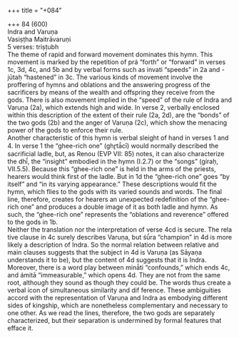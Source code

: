 +++
title = "+084"

+++
84 (600)  
Indra and Varuṇa  
Vasiṣṭha Maitrāvaruṇi  
5 verses: triṣṭubh  
The theme of rapid and forward movement dominates this hymn. This movement  is marked by the repetition of prá “forth” or “forward” in verses 1c, 3d, 4c, and 5b  and by verbal forms such as invati “speeds” in 2a and -jūtaḥ “hastened” in 3c. The  various kinds of movement involve the proffering of hymns and oblations and the  answering progress of the sacrificers by means of the wealth and offspring they  receive from the gods. There is also movement implied in the “speed” of the rule of  Indra and Varuṇa (2a), which extends high and wide. In verse 2, verbally enclosed  within this description of the extent of their rule (2a, 2d), are the “bonds” of the  two gods (2b) and the anger of Varuṇa (2c), which show the menacing power of the  gods to enforce their rule.  
Another characteristic of this hymn is verbal sleight of hand in verses 1 and 4. In  verse 1 the “ghee-rich one” (ghr̥tā́cī) would normally described the sacrificial ladle,  but, as Renou (EVP VII: 85) notes, it can also characterize the dhī́, the “insight”  embodied in the hymn (I.2.7) or the “songs” (gíraḥ, VII.5.5). Because this “ghee-rich  one” is held in the arms of the priests, hearers would think first of the ladle. But  in 1d the “ghee-rich one” goes “by itself” and “in its varying appearance.” These  descriptions would fit the hymn, which flies to the gods with its varied sounds and  words. The final line, therefore, creates for hearers an unexpected redefinition of the  “ghee-rich one” and produces a double image of it as both ladle and hymn. As such,  the “ghee-rich one” represents the “oblations and reverence” offered to the gods in 1b.  
Neither the translation nor the interpretation of verse 4cd is secure. The rela tive clause in 4c surely describes Varuṇa, but śū́ra “champion” in 4d is more  likely a description of Indra. So the normal relation between relative and main  clauses suggests that the subject in 4d is Varuṇa (as Sāyaṇa understands it to be),  but the content of 4d suggests that it is Indra. Moreover, there is a word play  between minā́ti “confounds,” which ends 4c, and ámitā “immeasurable,” which  opens 4d. They are not from the same root, although they sound as though they  could be. The words thus create a verbal icon of simultaneous similarity and dif ference. These ambiguities accord with the representation of Varuṇa and Indra  as embodying different sides of kingship, which are nonetheless complementary  and necessary to one other. As we read the lines, therefore, the two gods are  separately characterized, but their separation is undermined by formal features  that efface it.  
